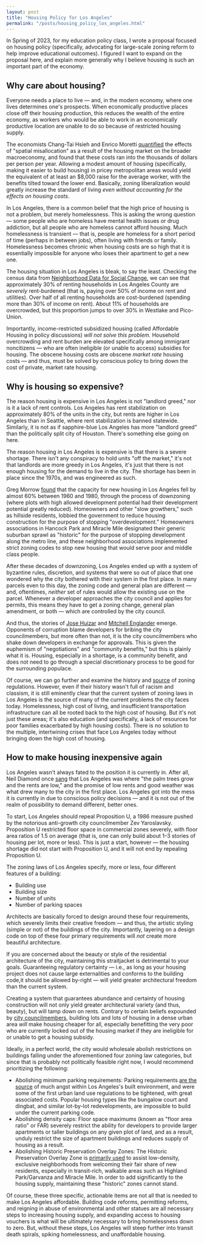 ```yaml
---
layout: post
title: "Housing Policy for Los Angeles"
permalink: "/posts/housing_policy_los_angeles.html"
---
```


In Spring of 2023, for my education policy class, I wrote a proposal focused on housing policy (specifically, advocating for large-scale zoning reform to help improve educational outcomes). I figured I want to expand on the proposal here, and explain more generally why I believe housing is such an important part of the economy.

## Why care about housing?

Everyone needs a place to live — and, in the modern economy, where one lives determines one's prospects. When economically productive places close off their housing production, this reduces the wealth of the entire economy, as workers who would be able to work in an economically productive location are unable to do so because of restricted housing supply.

The economists Chang-Tai Hsieh and Enrico Moretti [quantified](https://www.aeaweb.org/articles?id=10.1257%2Fmac.20170388) the effects of "spatial misallocation" as a result of the housing market on the broader macroeconomy, and found that these costs ran into the thousands of dollars per person per year. Allowing a modest amount of housing (specifically, making it easier to build housing) in pricey metropolitan areas would yield the equivalent of at least an $8,000 raise for the average worker, with the benefits tilted toward the lower end. Basically, zoning liberalization would greatly increase the standard of living *even without accounting for the effects on housing costs*.

In Los Angeles, there is a common belief that the high price of housing is not a problem, but merely homelessness. This is asking the wrong question — some people who are homeless have mental health issues or drug addiction, but all people who are homeless cannot afford housing. Much homelessness is transient — that is, people are homeless for a short period of time (perhaps in between jobs), often living with friends or family. Homelessness becomes chronic when housing costs are so high that it is essentially impossible for anyone who loses their apartment to get a new one.

The housing situation in Los Angeles is bleak, to say the least. Checking the census data from [Neighborhood Data for Social Change](https://map.myneighborhooddata.org), we can see that approximately 30% of renting households in Los Angeles County are *severely* rent-burdened (that is, paying over 50% of income on rent and utilities). Over half of all renting households are cost-burdened (spending more than 30% of income on rent). About 11% of households are overcrowded, but this proportion jumps to over 30% in Westlake and Pico-Union.

Importantly, income-restricted subsidized housing (called Affordable Housing in policy discussions) *will not solve this problem.* Household overcrowding and rent burden are elevated specifically among immigrant noncitizens — who are often ineligible (or unable to access) subsidies for housing. The obscene housing costs are obscene *market rate* housing costs — and thus, must be solved by conscious policy to bring down the cost of private, market rate housing.

## Why is housing so expensive?

The reason housing is expensive in Los Angeles is not "landlord greed," nor is it a lack of rent controls. Los Angeles has rent stabilization on approximately 80% of the units in the city, but rents are higher in Los Angeles than in Seattle, where rent stabilization is banned statewide. Similarly, it is not as if sapphire-blue Los Angeles has more "landlord greed" than the politically split city of Houston. There's something else going on here.

The reason housing in Los Angeles is expensive is that there is a severe shortage. There isn't any conspiracy to hold units "off the market," it's not that landlords are more greedy in Los Angeles, it's just that there is not enough housing for the demand to live in the city. The shortage has been in place since the 1970s, and was engineered as such.

Greg Morrow [found](https://www.lewis.ucla.edu/programs/housing/housing-supply/zoning/) that the capacity for new housing in Los Angeles fell by almost 60% between 1960 and 1980, through the process of downzoning (where plots with high allowed development potential had their development potential greatly reduced). Homeowners and other "slow growthers," such as hillside residents, lobbied the government to reduce housing construction for the purpose of stopping "overdevelopment." Homeowners associations in Hancock Park and Miracle Mile designated their generic suburban sprawl as "historic" for the purpose of stopping development along the metro line, and these neighborhood associations implemented strict zoning codes to stop new housing that would serve poor and middle class people.

After these decades of downzoning, Los Angeles ended up with a system of byzantine rules, discretion, and systems that were so out of place that one wondered why the city bothered with their system in the first place. In many parcels even to this day, the zoning code and general plan are different — and, oftentimes, *neither* set of rules would allow the existing use on the parcel. Whenever a developer approaches the city council and applies for permits, this means they have to get a zoning change, general plan amendment, or both — which are controlled by the city council.

And thus, the stories of [Jose Huizar](https://www.justice.gov/usao-cdca/pr/former-los-angeles-city-politician-jose-huizar-pleads-guilty-racketeering-conspiracy) and [Mitchell Englander](https://www.justice.gov/usao-cdca/pr/former-la-city-councilman-mitch-englander-ordered-serve-14-months-federal-prison) emerge. Opponents of corruption blame developers for bribing the city councilmembers, but more often than not, it is the city councilmembers who shake down developers in exchange for approvals. This is given the euphemism of "negotiations" and "community benefits," but this is plainly what it is. Housing, especially in a shortage, is a community benefit, and does not need to go through a special discretionary process to be good for the surrounding populace.

Of course, we can go further and examine the history and [source](https://blog.avinashiyer.xyz/book_reviews#arbitrary-lines) of zoning regulations. However, even if their history wasn't full of racism and classism, it is still eminently clear that the current system of zoning laws in Los Angeles is the source of many of the current problems the city faces today. Homelessness, high cost of living, and insufficient transportation infrastructure can all be rooted back to the high cost of housing. But it's not just these areas; it's also education (and specifically, a lack of resources for poor families exacerbated by high housing costs). There is no solution to the multiple, intertwining crises that face Los Angeles today without bringing down the high cost of housing.

## How to make housing inexpensive again

Los Angeles wasn't always fated to the position it is currently in. After all, Neil Diamond once [sang](https://www.azlyrics.com/lyrics/neildiamond/iamisaid.html) that Los Angeles was where "the palm trees grow and the rents are low," and the promise of low rents and good weather was what drew many to the city in the first place. Los Angeles got into the mess it is currently in due to conscious policy decisions — and it is not out of the realm of possibility to demand different, better ones.

To start, Los Angeles should repeal Proposition U, a 1986 measure pushed by the notorious anti-growth city councilmember Zev Yaroslavsky. Proposition U restricted floor space in commercial zones severely, with floor area ratios of 1.5 on average (that is, one can only build about 1–3 stories of housing per lot, more or less). This is just a start, however — the housing shortage did not start with Proposition U, and it will not end by repealing Proposition U.

The zoning laws of Los Angeles specify, more or less, four different features of a building:
- Building use
- Building size
- Number of units
- Number of parking spaces

Architects are basically forced to design around these four requirements, which severely limits their creative freedom — and thus, the artistic styling (simple or not) of the buildings of the city. Importantly, layering on a design code on top of these four primary requirements will *not* create more beautiful architecture.

If you are concerned about the beauty or style of the residential architecture of the city, maintaining this straitjacket is detrimental to your goals. Guaranteeing regulatory certainty — i.e., as long as your housing project does not cause large externalities and conforms to the building code,it should be allowed by-right — will yield greater architectural freedom than the current system.

Creating a system that guarantees abundance and certainty of housing construction will not only yield greater architectural variety (and thus, beauty), but will tamp down on rents. Contrary to certain beliefs expounded by [city councilmembers](https://blog.avinashiyer.xyz/posts/affordability.html), building lots and lots of housing in a dense urban area *will* make housing cheaper for all, especially benefitting the very poor who are currently locked out of the housing market if they are ineligible for or unable to get a housing subsidy.

Ideally, in a perfect world, the city would wholesale abolish restrictions on buildings falling under the aforementioned four zoning law categories, but since that is probably not politically feasible right now, I would recommend prioritizing the following:
- Abolishing minimum parking requirements: Parking requirements [are the source](https://www.nytimes.com/2023/05/10/books/review/paved-paradise-henry-grabar.html) of much angst within Los Angeles's built environment, and were some of the first urban land use regulations to be tightened, with great associated costs. Popular housing types like the bungalow court and dingbat, and similar lot-by-lot redevelopments, are impossible to build under the current parking code.
- Abolishing density caps: Floor space maximums (known as "floor area ratio" or FAR) severely restrict the ability for developers to provide larger apartments or taller buildings on any given plot of land, and as a result, unduly restrict the size of apartment buildings and reduces supply of housing as a result.
- Abolishing Historic Preservation Overlay Zones: The Historic Preservation Overlay Zone is [primarily used](https://theoccidentalnews.com/opinions/2022/09/28/opinion-historical-preservation-laws-betray-our-past-and-sell-out-our-future-to-satisfy-a-few-in-the-present/2906833) to assist low-density, exclusive neighborhoods from welcoming their fair share of new residents, especially in transit-rich, walkable areas such as Highland Park/Garvanza and Miracle Mile. In order to add significantly to the housing supply, maintaining these "historic" zones cannot stand.

Of course, these three specific, actionable items are not all that is needed to make Los Angeles affordable. Building code reforms, permitting reforms, and reigning in abuse of environmental and other statues are all necessary steps to increasing housing supply, and expanding access to housing vouchers is what will be ultimately necessary to bring homelessness down to zero. But, without these steps, Los Angeles will steep further into transit death spirals, spiking homelessness, and unaffordable housing.
